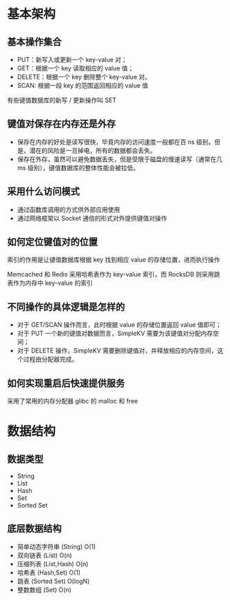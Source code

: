 # 基本架构

## 基本操作集合

- PUT：新写入或更新一个 key-value 对；
- GET：根据一个 key 读取相应的 value 值；
- DELETE：根据一个 key 删除整个 key-value 对。
- SCAN: 根据一段 key 的范围返回相应的 value 值

有些键值数据库的新写 / 更新操作叫 SET

## 键值对保存在内存还是外存

- 保存在内存的好处是读写很快，毕竟内存的访问速度一般都在百 ns 级别。但是，潜在的风险是一旦掉电，所有的数据都会丢失。
- 保存在外存，虽然可以避免数据丢失，但是受限于磁盘的慢速读写（通常在几 ms 级别），键值数据库的整体性能会被拉低。

## 采用什么访问模式

- 通过函数库调用的方式供外部应用使用
- 通过网络框架以 Socket 通信的形式对外提供键值对操作

## 如何定位键值对的位置

索引的作用是让键值数据库根据 key 找到相应 value 的存储位置，进而执行操作

Memcached 和 Redis 采用哈希表作为 key-value 索引，而 RocksDB 则采用跳表作为内存中 key-value 的索引

## 不同操作的具体逻辑是怎样的

- 对于 GET/SCAN 操作而言，此时根据 value 的存储位置返回 value 值即可；
- 对于 PUT 一个新的键值对数据而言，SimpleKV 需要为该键值对分配内存空间；
- 对于 DELETE 操作，SimpleKV 需要删除键值对，并释放相应的内存空间，这个过程由分配器完成。

## 如何实现重启后快速提供服务

采用了常用的内存分配器 glibc 的 malloc 和 free

# 数据结构

## 数据类型

- String
- List
- Hash
- Set
- Sorted Set

## 底层数据结构

- 简单动态字符串 (String) O(1)
- 双向链表 (List) O(n)
- 压缩列表 (List,Hash) O(n)
- 哈希表 (Hash,Set) O(1)
- 跳表 (Sorted Set) O(logN)
- 整数数组 (Set) O(n)
